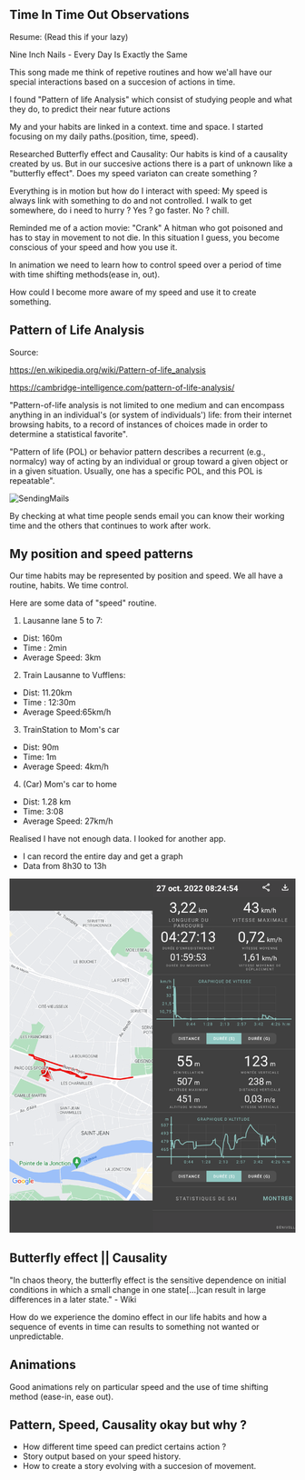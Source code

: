 ## Time In Time Out Observations

Resume: (Read this if your lazy)

Nine Inch Nails - Every Day Is Exactly the Same

This song made me think of repetive routines and how we'all have our special interactions based on a succesion of actions in time.
 
I found "Pattern of life Analysis" which consist of studying people and what they do, to predict their near future actions

My and your habits are linked in a context. time and space. I started focusing on my daily paths.(position, time, speed).

Researched Butterfly effect and Causality: Our habits is kind of a causality created by us. But in our succesive actions there is a part of unknown like a "butterfly effect". Does my speed variaton can create something ?

Everything is in motion but how do I interact with speed: My speed is always link with something to do and not controlled. I walk to get somewhere, do i need to hurry ? Yes ? go faster. No ? chill. 

Reminded me of a action movie: "Crank" A hitman who got poisoned and has to stay in movement to not die. In this situation I guess, you become conscious of your speed and how you use it.

In animation we need to learn how to control speed over a period of time with time shifting methods(ease in, out). 

How could I become more aware of my speed and use it to create something.

 
## Pattern of Life Analysis

Source:

https://en.wikipedia.org/wiki/Pattern-of-life_analysis

https://cambridge-intelligence.com/pattern-of-life-analysis/

"Pattern-of-life analysis is not limited to one medium and can encompass anything in an individual's (or system of individuals') life: from their internet browsing habits, to a record of instances of choices made in order to determine a statistical favorite".

 "Pattern of life (POL) or behavior pattern describes a recurrent (e.g., normalcy) way of acting by an individual or group toward a given object or in a given situation. Usually, one has a specific POL, and this POL is repeatable".

 ![SendingMails](https://cambridge-intelligence.com/wp-content/uploads/2021/01/6-scale-wrapping-by-time-of-day-min.png)

 By checking at what time people sends email you can know their working time and the others that continues to work after work.


## My position and speed patterns

Our time habits may be represented by position and speed.
We all have a routine, habits. We time control. 

Here are some data of "speed" routine.

1) Lausanne lane 5 to 7:
- Dist: 160m
- Time : 2min
- Average Speed: 3km

2) Train Lausanne to Vufflens:
- Dist: 11.20km
- Time : 12:30m
- Average Speed:65km/h

3) TrainStation to Mom's car
- Dist: 90m
- Time: 1m
- Average Speed: 4km/h

4) (Car) Mom's car to home
- Dist: 1.28 km
- Time: 3:08
- Average Speed: 27km/h

Realised I have not enough data. I looked for another app.

- I can record the entire day and get a graph
- Data from 8h30 to 13h

![Data](img/Geo-Tracker-2022-10-27-12-52-09.png)


## Butterfly effect || Causality

"In chaos theory, the butterfly effect is the sensitive dependence on initial conditions in which a small change in one state[...]can result in large differences in a later state." - Wiki

How do we experience the domino effect in our life habits and how a sequence of events in time can results to something not wanted or unpredictable.


## Animations

Good animations rely on particular speed and the use of time shifting method (ease-in, ease out).



 ## Pattern, Speed, Causality okay but why ?

 - How different time speed can predict certains action ?
 - Story output based on your speed history.
 - How to create a story evolving with a succesion of movement.
